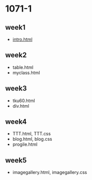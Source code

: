 # 1071-1
## week1
* [intro.html](https://github.com/htchung/1071-C-programming/tree/master/w01/welcome.cpp)

## week2
* table.html
* myclass.html

## week3
* tku60.html
* div.html

## week4
* TTT.html, TTT.css
* blog.html, blog.css
* progile.html

## week5
* imagegallery.html, imagegallery.css
<!--stackedit_data:
eyJoaXN0b3J5IjpbMzQxOTE4NjY3LDQxMzE4NTQ0Niw1OTg3MD
E1NjhdfQ==
-->